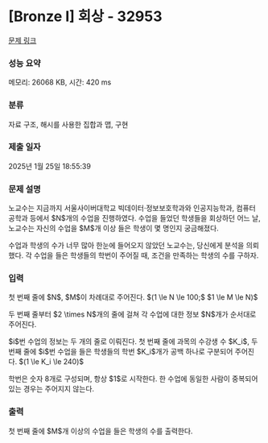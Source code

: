 # [Bronze I] 회상 - 32953 

[문제 링크](https://www.acmicpc.net/problem/32953) 

### 성능 요약

메모리: 26068 KB, 시간: 420 ms

### 분류

자료 구조, 해시를 사용한 집합과 맵, 구현

### 제출 일자

2025년 1월 25일 18:55:39

### 문제 설명

<p>노교수는 지금까지 서울사이버대학교 빅데이터·정보보호학과와 인공지능학과, 컴퓨터공학과 등에서 $N$개의 수업을 진행하였다. 수업을 들었던 학생들을 회상하던 어느 날, 노교수는 자신의 수업을 $M$개 이상 들은 학생이 몇 명인지 궁금해졌다. </p>

<p>수업과 학생의 수가 너무 많아 한눈에 들어오지 않았던 노교수는, 당신에게 분석을 의뢰했다. 각 수업을 들은 학생들의 학번이 주어질 때, 조건을 만족하는 학생의 수를 구하자.</p>

### 입력 

 <p>첫 번째 줄에 $N$, $M$이 차례대로 주어진다. $(1 \le N \le 100;$ $1 \le M \le N)$ </p>

<p>두 번째 줄부터 $2 \times N$개의 줄에 걸쳐 각 수업에 대한 정보 $N$개가 순서대로 주어진다.</p>

<p>$i$번 수업의 정보는 두 개의 줄로 이뤄진다. 첫 번째 줄에 과목의 수강생 수 $K_i$, 두 번째 줄에 $i$번 수업을 들은 학생들의 학번 $K_i$개가 공백 하나로 구분되어 주어진다. $(1 \le K_i \le 240)$ </p>

<p>학번은 숫자 8개로 구성되며, 항상 $1$로 시작한다. 한 수업에 동일한 사람이 중복되어 있는 경우는 주어지지 않는다.</p>

### 출력 

 <p>첫 번째 줄에 $M$개 이상의 수업을 들은 학생의 수를 출력한다.</p>


